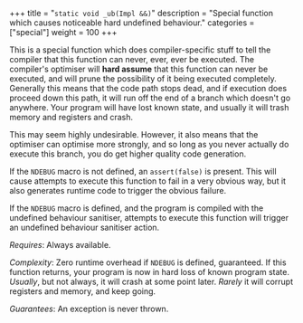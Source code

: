 +++
title = "`static void _ub(Impl &&)`"
description = "Special function which causes noticeable hard undefined behaviour."
categories = ["special"]
weight = 100
+++

This is a special function which does compiler-specific stuff to tell the compiler that this function can never, ever, ever be executed. The compiler's optimiser will **hard assume** that this function can never be executed, and will prune the possibility of it being executed completely. Generally this means that the code path stops dead, and if execution does proceed down this path, it will run off the end of a branch which doesn't go anywhere. Your program will have lost known state, and usually it will trash memory and registers and crash.

This may seem highly undesirable. However, it also means that the optimiser can optimise more strongly, and so long as you never actually do execute this branch, you do get higher quality code generation.

If the `NDEBUG` macro is not defined, an `assert(false)` is present. This will cause attempts to execute this function to fail in a very obvious way, but it also generates runtime code to trigger the obvious failure.

If the `NDEBUG` macro is defined, and the program is compiled with the undefined behaviour sanitiser, attempts to execute this function will trigger an undefined behaviour sanitiser action.

*Requires*: Always available.

*Complexity*: Zero runtime overhead if `NDEBUG` is defined, guaranteed. If this function returns, your program is now in hard loss of known program state. *Usually*, but not always, it will crash at some point later. *Rarely* it will corrupt registers and memory, and keep going.

*Guarantees*: An exception is never thrown.
